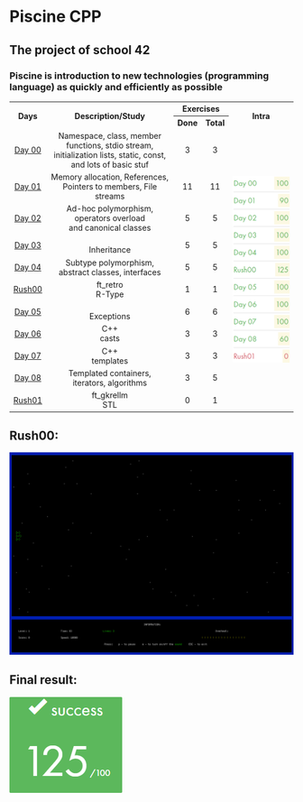# Piscine CPP
## The project of school 42
### Piscine is introduction to new technologies (programming language) as quickly and efficiently as possible

<table>
	<tr>
		<th rowspan="2" align="center">Days</th>
		<th rowspan="2" align="center">Description/Study</th>
		<th colspan="2" align="center">Exercises</th>
		<th rowspan="2" align="center">Intra</th>
	</tr>
	<tr>
		<th align="center">Done</th>
		<th align="center">Total</th>
	</tr>
	<tr>
		<td align="center"><a href="https://github.com/Dude-Rocker/resources/blob/master/piscine_cpp/d00.pdf">Day 00</a></td>
		<td align="center">Namespace, class, member functions, stdio stream,</br>initialization lists, static, const, and lots of basic stuf
		<td align="center">3</td>
		<td align="center">3</td>
		<td rowspan="11" align="center"><img src="https://github.com/Dude-Rocker/resources/blob/master/piscine_cpp/intra.png" alt="total result"></td>
	</tr>
	<tr>
		<td align="center"><a href="https://github.com/Dude-Rocker/resources/blob/master/piscine_cpp/d01.pdf">Day 01</a></td>
		<td align="center">Memory allocation, References,</br>Pointers to members, File streams
</td>
		<td align="center">11</td>
		<td align="center">11</td>
	</tr>
	<tr>
		<td align="center"><a href="https://github.com/Dude-Rocker/resources/blob/master/piscine_cpp/d02.pdf">Day 02</a></td>
		<td align="center">Ad-hoc polymorphism, operators overload</br>and canonical classes
</td>
		<td align="center">5</td>
		<td align="center">5</td>
	</tr>
	<tr>
		<td align="center"><a href="https://github.com/Dude-Rocker/resources/blob/master/piscine_cpp/d03.pdf">Day 03</a></td>
		<td align="center"></br>Inheritance</td>
		<td align="center">5</td>
		<td align="center">5</td>
	</tr>
	<tr>
		<td align="center"><a href="https://github.com/Dude-Rocker/resources/blob/master/piscine_cpp/d04.pdf">Day 04</a></td>
		<td align="center">Subtype polymorphism,</br>abstract classes, interfaces</td>
		<td align="center">5</td>
		<td align="center">5</td>
	</tr>
	<tr>
		<td align="center"><a href="https://github.com/Dude-Rocker/resources/blob/master/piscine_cpp/rush00.pdf">Rush00</a></td>
		<td align="center">ft_retro</br>R-Type</td>
		<td align="center">1</td>
		<td align="center">1</td>
	</tr>
	<tr>
		<td align="center"><a href="https://github.com/Dude-Rocker/resources/blob/master/piscine_cpp/d05.pdf">Day 05</a></td>
		<td align="center"></br>Exceptions</td>
		<td align="center">6</td>
		<td align="center">6</td>
	</tr>
	<tr>
		<td align="center"><a href="https://github.com/Dude-Rocker/resources/blob/master/piscine_cpp/d06.pdf">Day 06</a></td>
		<td align="center">C++</br>casts</td>
		<td align="center">3</td>
		<td align="center">3</td>
	</tr>
	<tr>
		<td align="center"><a href="https://github.com/Dude-Rocker/resources/blob/master/piscine_cpp/d07.pdf">Day 07</a></td>
		<td align="center">C++</br>templates</td>
		<td align="center">3</td>
		<td align="center">3</td>
	</tr>
	<tr>
		<td align="center"><a href="https://github.com/Dude-Rocker/resources/blob/master/piscine_cpp/d08.pdf">Day 08</a></td>
		<td align="center">Templated containers,</br>iterators, algorithms</td>
		<td align="center">3</td>
		<td align="center">5</td>
	</tr>
	<tr>
		<td align="center"><a href="https://github.com/Dude-Rocker/resources/blob/master/piscine_cpp/rush01.pdf">Rush01</a></td>
		<td align="center">ft_gkrellm</br>STL</td>
		<td align="center">0</td>
		<td align="center">1</td>
	</tr>
</table>

## Rush00:
![](https://github.com/Dude-Rocker/resources/blob/master/piscine_cpp/rush00.gif)

## Final result:
![](https://github.com/Dude-Rocker/resources/blob/master/img/sucs125.png)
